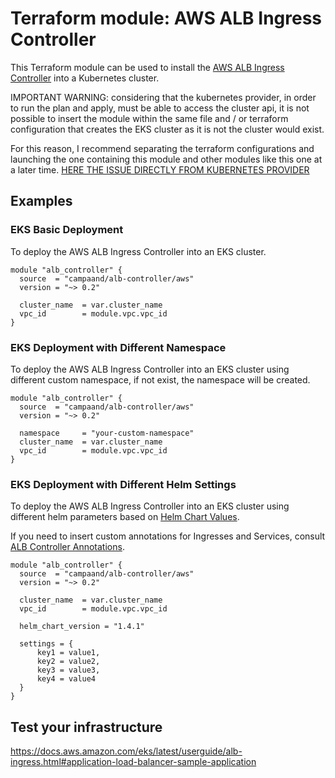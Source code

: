 # Terraform module: AWS ALB Ingress Controller

This Terraform module can be used to install the [AWS ALB Ingress Controller](https://github.com/kubernetes-sigs/aws-alb-ingress-controller)
into a Kubernetes cluster.

IMPORTANT WARNING: considering that the kubernetes provider, in order to run the plan and apply, must be able to access the cluster api, it is not possible to insert the module within the same file and / or terraform configuration that creates the EKS cluster as it is not the cluster would exist. 

For this reason, I recommend separating the terraform configurations and launching the one containing this module and other modules like this one at a later time. [HERE THE ISSUE DIRECTLY FROM KUBERNETES PROVIDER](https://github.com/hashicorp/terraform-provider-kubernetes-alpha/issues/199#issuecomment-832614387)

## Examples

### EKS Basic Deployment

To deploy the AWS ALB Ingress Controller into an EKS cluster.

```hcl
module "alb_controller" {
  source  = "campaand/alb-controller/aws"
  version = "~> 0.2"

  cluster_name  = var.cluster_name
  vpc_id        = module.vpc.vpc_id
}
```

### EKS Deployment with Different Namespace

To deploy the AWS ALB Ingress Controller into an EKS cluster using different custom namespace, if not exist, the namespace will be created.

```hcl
module "alb_controller" {
  source  = "campaand/alb-controller/aws"
  version = "~> 0.2"

  namespace     = "your-custom-namespace"
  cluster_name  = var.cluster_name
  vpc_id        = module.vpc.vpc_id
}
```

### EKS Deployment with Different Helm Settings

To deploy the AWS ALB Ingress Controller into an EKS cluster using different helm parameters based on [Helm Chart Values](https://github.com/kubernetes-sigs/aws-alb-ingress-controller).

If you need to insert custom annotations for Ingresses and Services, consult [ALB Controller Annotations](https://kubernetes-sigs.github.io/aws-load-balancer-controller/v2.2/guide/ingress/annotations/).

```hcl
module "alb_controller" {
  source  = "campaand/alb-controller/aws"
  version = "~> 0.2"

  cluster_name  = var.cluster_name
  vpc_id        = module.vpc.vpc_id
  
  helm_chart_version = "1.4.1"

  settings = {
      key1 = value1,
      key2 = value2,
      key3 = value3,
      key4 = value4
  }
}
```

## Test your infrastructure

https://docs.aws.amazon.com/eks/latest/userguide/alb-ingress.html#application-load-balancer-sample-application
